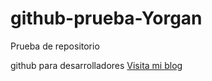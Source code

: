 # github-prueba-Yorgan
Prueba de repositorio

github para desarrolladores
[Visita mi blog](http://calossolis.mobi)
